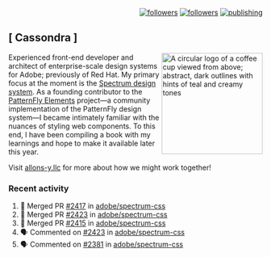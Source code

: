 <p align="right"><a rel="me" href="https://front-end.social/@castastrophe">
    <img alt="followers" title="Follow me on Mastodon" src="https://img.shields.io/mastodon/follow/109297102751309835?domain=https%3A%2F%2Ffront-end.social&label=Follow&logo=mastodon&logoColor=white&style=for-the-badge&labelColor=008080&color=006969"/></a>
  <a href="https://codepen.io/castastrophe/">
    <img alt="followers" title="Follow me on CodePen" src="https://img.shields.io/badge/16-1?color=640464&labelColor=7c007c&style=for-the-badge&logo=codepen&label=Follow"/></a>
<a href="https://castastrophe.medium.com/">
    <img alt="publishing" title="View articles on Medium" src="https://img.shields.io/badge/107-1?color=666&labelColor=444&label=subscribe&logo=medium&logoColor=white&style=for-the-badge"/></a>
</p>

## [&nbsp;Cassondra&nbsp;]

<img align="right" src="https://github-production-user-asset-6210df.s3.amazonaws.com/1840295/253016758-ba468774-1cd3-42c2-8f43-947b5eeb5edf.png" height="200" alt="A circular logo of a coffee cup viewed from above; abstract, dark outlines with hints of teal and creamy tones">

Experienced front-end developer and architect of enterprise-scale design systems for Adobe; previously of Red Hat. My primary focus at the moment is the [Spectrum design system](https://github.com/adobe/spectrum-css). As a founding contributor to the [PatternFly&nbsp;Elements](https://github.com/patternfly/patternfly-elements) project&mdash;a community implementation of the PatternFly design system&mdash;I became intimately familiar with the nuances of styling web components. To this end, I have been compiling a book with my learnings and hope to make it available later this year.

Visit [allons-y.llc](http://allons-y.llc/) for more about how we might work together!

### Recent activity

<!--START_SECTION:activity-->
1. 🎉 Merged PR [#2417](https://github.com/adobe/spectrum-css/pull/2417) in [adobe/spectrum-css](https://github.com/adobe/spectrum-css)
2. 🎉 Merged PR [#2423](https://github.com/adobe/spectrum-css/pull/2423) in [adobe/spectrum-css](https://github.com/adobe/spectrum-css)
3. 🎉 Merged PR [#2415](https://github.com/adobe/spectrum-css/pull/2415) in [adobe/spectrum-css](https://github.com/adobe/spectrum-css)
4. 🗣 Commented on [#2423](https://github.com/adobe/spectrum-css/pull/2423#issuecomment-1895844569) in [adobe/spectrum-css](https://github.com/adobe/spectrum-css)
5. 🗣 Commented on [#2381](https://github.com/adobe/spectrum-css/pull/2381#issuecomment-1894580623) in [adobe/spectrum-css](https://github.com/adobe/spectrum-css)
<!--END_SECTION:activity-->
